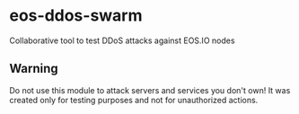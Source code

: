 # eos-ddos-swarm

Collaborative tool to test DDoS attacks against EOS.IO nodes

## Warning
Do not use this module to attack servers and services you don't own!
It was created only for testing purposes and not for unauthorized actions.
